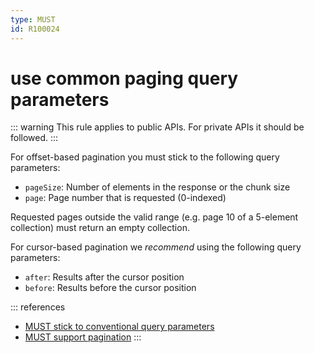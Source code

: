 ```yaml
---
type: MUST
id: R100024
---
```


# use common paging query parameters

::: warning
This rule applies to public APIs. For private APIs it should be followed.
:::

For offset-based pagination you must stick to the following query parameters:

- `pageSize`: Number of elements in the response or the chunk size
- `page`: Page number that is requested (0-indexed)

Requested pages outside the valid range (e.g. page 10 of a 5-element collection) must return an empty collection.

For cursor-based pagination we _recommend_ using the following query parameters:

- `after`: Results after the cursor position
- `before`: Results before the cursor position

::: references

- [MUST stick to conventional query parameters](./guidelines/020_guidelines/050_naming-conventions/1110_must-stick-to-conventional-query-parameters.md)
- [MUST support pagination](./guidelines/020_guidelines/060_resources/2030_must-support-pagination.md)
  :::
